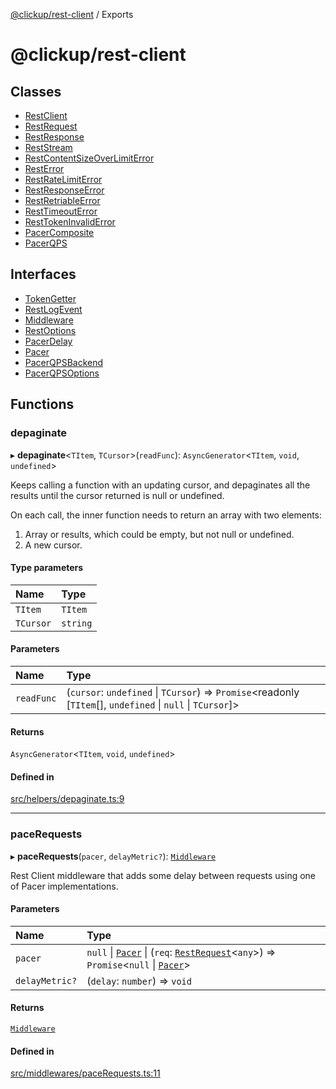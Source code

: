 [@clickup/rest-client](README.md) / Exports

# @clickup/rest-client

## Classes

- [RestClient](classes/RestClient.md)
- [RestRequest](classes/RestRequest.md)
- [RestResponse](classes/RestResponse.md)
- [RestStream](classes/RestStream.md)
- [RestContentSizeOverLimitError](classes/RestContentSizeOverLimitError.md)
- [RestError](classes/RestError.md)
- [RestRateLimitError](classes/RestRateLimitError.md)
- [RestResponseError](classes/RestResponseError.md)
- [RestRetriableError](classes/RestRetriableError.md)
- [RestTimeoutError](classes/RestTimeoutError.md)
- [RestTokenInvalidError](classes/RestTokenInvalidError.md)
- [PacerComposite](classes/PacerComposite.md)
- [PacerQPS](classes/PacerQPS.md)

## Interfaces

- [TokenGetter](interfaces/TokenGetter.md)
- [RestLogEvent](interfaces/RestLogEvent.md)
- [Middleware](interfaces/Middleware.md)
- [RestOptions](interfaces/RestOptions.md)
- [PacerDelay](interfaces/PacerDelay.md)
- [Pacer](interfaces/Pacer.md)
- [PacerQPSBackend](interfaces/PacerQPSBackend.md)
- [PacerQPSOptions](interfaces/PacerQPSOptions.md)

## Functions

### depaginate

▸ **depaginate**\<`TItem`, `TCursor`\>(`readFunc`): `AsyncGenerator`\<`TItem`, `void`, `undefined`\>

Keeps calling a function with an updating cursor, and depaginates all the
results until the cursor returned is null or undefined.

On each call, the inner function needs to return an array with two elements:
1. Array or results, which could be empty, but not null or undefined.
2. A new cursor.

#### Type parameters

| Name | Type |
| :------ | :------ |
| `TItem` | `TItem` |
| `TCursor` | `string` |

#### Parameters

| Name | Type |
| :------ | :------ |
| `readFunc` | (`cursor`: `undefined` \| `TCursor`) => `Promise`\<readonly [`TItem`[], `undefined` \| ``null`` \| `TCursor`]\> |

#### Returns

`AsyncGenerator`\<`TItem`, `void`, `undefined`\>

#### Defined in

[src/helpers/depaginate.ts:9](https://github.com/clickup/rest-client/blob/master/src/helpers/depaginate.ts#L9)

___

### paceRequests

▸ **paceRequests**(`pacer`, `delayMetric?`): [`Middleware`](interfaces/Middleware.md)

Rest Client middleware that adds some delay between requests using one of
Pacer implementations.

#### Parameters

| Name | Type |
| :------ | :------ |
| `pacer` | ``null`` \| [`Pacer`](interfaces/Pacer.md) \| (`req`: [`RestRequest`](classes/RestRequest.md)\<`any`\>) => `Promise`\<``null`` \| [`Pacer`](interfaces/Pacer.md)\> |
| `delayMetric?` | (`delay`: `number`) => `void` |

#### Returns

[`Middleware`](interfaces/Middleware.md)

#### Defined in

[src/middlewares/paceRequests.ts:11](https://github.com/clickup/rest-client/blob/master/src/middlewares/paceRequests.ts#L11)
